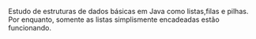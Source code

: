 Estudo de estruturas de dados básicas em Java como listas,filas e pilhas. Por enquanto, somente as listas simplismente encadeadas estão funcionando.
